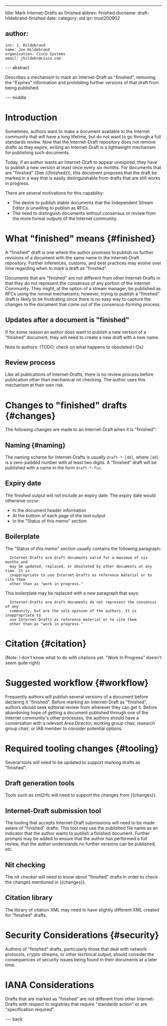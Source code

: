 ---
title: Mark Internet-Drafts as finished
abbrev: finished
docname: draft-hildebrand-finished
date:
category: std
ipr: trust200902

author:
 -
    ins: J. Hildebrand
    name: Joe Hildebrand
    organization: Cisco Systems
    email: jhildebr@cisco.com

--- abstract

Describes a mechanism to mark an Internet-Draft as "finished", removing the
"Expires" information and prohibiting further versions of that draft from
being published.

--- middle

# Introduction

Sometimes, authors want to make a document available to the Internet community
that will have a long lifetime, but do not want to go through a full standards
review.  Now that the Internet-Draft repository does not remove drafts as they
expire, writing an Internet-Draft is a lightweight mechanism for publishing
such documents.

Today, if an author wants an Internet-Draft to appear unexpired, they have to
publish a new version at least once every six months.  For documents that are
"finished" (See {{finished}}), this document proposes that the draft be marked
in a way that is easily distinguishable from drafts that are still works in
progress.

There are several motivations for this capability:

* The desire to publish stable documents that the Independent Stream Editor
  is unwilling to publish as RFCs.
* The need to distinguish documents without consensus or review from the more
  formal outputs of the Internet community.

# What "finished" means {#finished}

A "finished" draft is one where the author promises to publish no further
revisions of a document with the same name to the Internet-Draft repository.
Further inferences, customs, and best practices may evolve over time regarding
when to mark a draft as "finished".

Documents that are "finished" are not different from other Internet-Drafts in
that they do not represent the consensus of any portion of the Internet
Community.  They might, at the option of a stream manager, be published as
RFCs using the normal mechanisms; however, trying to publish a "finished"
draft is likely to be frustrating since there is no easy way to capture the
changes to the document that come out of the consensus-forming process.

## Updates after a document is "finished"

If for some reason an author does want to publish a new version of a
"finished" document, they will need to create a new draft with a new name.

Note to authors: (TODO: check on what happens to obsoleted I-Ds)

## Review process

Like all publications of Internet-Drafts, there is no review process before
publication other than mechanical nit checking.  The author uses
this mechanism at their own risk.

# Changes to "finished" drafts {#changes}

The following changes are made to an Internet-Draft when it is "finished":

## Naming {#naming}

The naming scheme for Internet-Drafts is usually `draft-*-[dd]`, where `[dd]`
is a zero-padded number with at least two digits.  A "finished" draft will
be published with a name in the form `draft-*-fin`.

## Expiry date

The finished output will not include an expiry date.  The expiry date would
otherwise occur:

* In the document header information
* At the bottom of each page of the text output
* In the "Status of this memo" section

## Boilerplate

The "Status of this memo" section usually contains the following paragraph:

```
  Internet-Drafts are draft documents valid for a maximum of six months and
  may be updated, replaced, or obsoleted by other documents at any time. It is
  inappropriate to use Internet-Drafts as reference material or to cite them
  other than as "work in progress."
```

This boilerplate may be replaced with a new paragraph that says:

```
  Internet-Drafts are draft documents do not represent the consensus of any
  community, but are the sole opinion of the authors. It is inappropriate to
  use Internet-Drafts as reference material or to cite them
  other than as "work in progress."
```

# Citation {#citation}

(Note: I don't know what to do with citations yet.  "Work In Progress" doesn't
seem quite right)

# Suggested workflow {#workflow}

Frequently authors will publish several versions of a document before declaring
it "finished".  Before marking an Internet-Draft as "finished", authors should
seek editorial review from wherever they can get it.  Before abandoning hope
of getting a document published through one of the Internet community's
other processes, the authors should have a conversation with a relevant Area
Director, working group chair, research group chair, or IAB member to consider
potential options.

# Required tooling changes {#tooling}

Several tools will need to be updated to support marking drafts as "finished".

## Draft generation tools

Tools such as xml2rfc will need to support the changes from {{changes}}.

## Internet-Draft submission tool

The tooling that accepts Internet-Draft submissions will need to be made aware
of "finished" drafts.  This tool may use the published file name as an
indicator that the author wants to publish a finished document.  Further
prompts may be added to ensure that the author has performed a full review,
that the author understands no further versions can be published, etc.

## Nit checking

The nit checker will need to know about "finished" drafts in order to check
the changes mentioned in {{changes}}.

## Citation library

The library of citation XML may need to have slightly different XML created
for "finished" drafts.

# Security Considerations {#security}

Authors of "finished" drafts, particularly those that deal with network
protocols, crypto streams, or other technical output, should consider the
consequences of security issues being found in their documents at a later
time.

# IANA Considerations

Drafts that are marked as "finished" are not different from other
Internet-Drafts with respect to registries that require "standards action"
or are "specification required".

--- back
